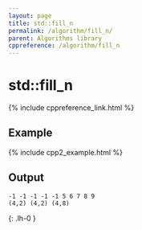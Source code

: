 ```yaml
---
layout: page
title: std::fill_n
permalink: /algorithm/fill_n/
parent: Algorithms library
cppreference: /algorithm/fill_n
---
```

# std::fill_n

{% include cppreference_link.html %}

## Example

{% include cpp2_example.html %}

## Output

```
-1 -1 -1 -1 -1 5 6 7 8 9 
(4,2) (4,2) (4,8) 
```
{: .lh-0 }